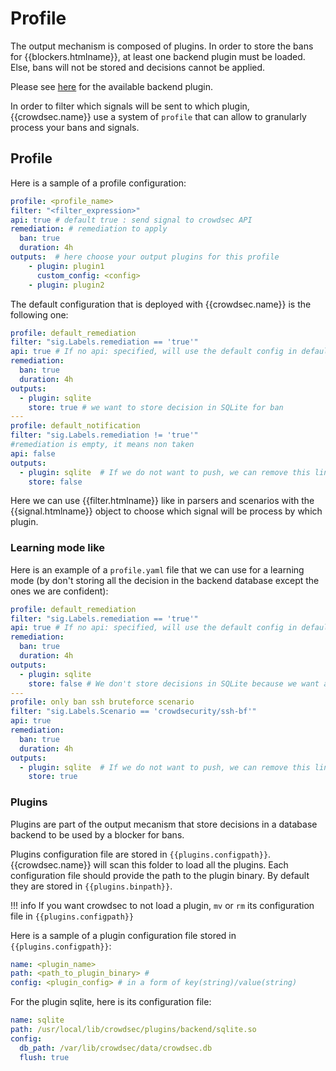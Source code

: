 # Profile

The output mechanism is composed of plugins. In order to store the bans for {{blockers.htmlname}}, at least one backend plugin must be loaded. Else, bans will not be stored and decisions cannot be applied. 

Please see [here](https://github.com/crowdsecurity/crowdsec/tree/master/plugins/backend) for the available backend plugin.

In order to filter which signals will be sent to which plugin, {{crowdsec.name}} use a system of `profile` that can allow to granularly process your bans and signals.

## Profile

Here is a sample of a profile configuration:

```yaml
profile: <profile_name>
filter: "<filter_expression>"
api: true # default true : send signal to crowdsec API
remediation: # remediation to apply
  ban: true
  duration: 4h
outputs:  # here choose your output plugins for this profile
    - plugin: plugin1
      custom_config: <config>
    - plugin: plugin2

```

The default configuration that is deployed with {{crowdsec.name}} is the following one:
```yaml
profile: default_remediation
filter: "sig.Labels.remediation == 'true'"
api: true # If no api: specified, will use the default config in default.yaml
remediation:
  ban: true
  duration: 4h
outputs:
  - plugin: sqlite
    store: true # we want to store decision in SQLite for ban
---
profile: default_notification
filter: "sig.Labels.remediation != 'true'"
#remediation is empty, it means non taken
api: false
outputs:
  - plugin: sqlite  # If we do not want to push, we can remove this line and the next one
    store: false
```

Here we can use {{filter.htmlname}} like in parsers and scenarios with the {{signal.htmlname}} object to choose which signal will be process by which plugin.

### Learning mode like

Here is an example of a `profile.yaml` file that we can use for a learning mode (by don't storing all the decision in the backend database except the ones we are confident):
```yaml
profile: default_remediation
filter: "sig.Labels.remediation == 'true'"
api: true # If no api: specified, will use the default config in default.yaml
remediation:
  ban: true
  duration: 4h
outputs:
  - plugin: sqlite
    store: false # We don't store decisions in SQLite because we want a learning mode
---
profile: only ban ssh bruteforce scenario
filter: "sig.Labels.Scenario == 'crowdsecurity/ssh-bf'"
api: true
remediation:
  ban: true
  duration: 4h
outputs:
  - plugin: sqlite  # If we do not want to push, we can remove this line and the next one
    store: true
```

### Plugins

Plugins are part of the output mecanism that store decisions in a database backend to be used by a blocker for bans.

Plugins configuration file are stored in `{{plugins.configpath}}`. {{crowdsec.name}} will scan this folder to load all the plugins. Each configuration file should provide the path to the plugin binary. By default they are stored in `{{plugins.binpath}}`.

!!! info
        If you want crowdsec to not load a plugin, `mv` or `rm` its configuration file in `{{plugins.configpath}}`

Here is a sample of a plugin configuration file stored in `{{plugins.configpath}}`:
```yaml
name: <plugin_name>
path: <path_to_plugin_binary> # 
config: <plugin_config> # in a form of key(string)/value(string)
```

For the plugin sqlite, here is its configuration file:
```yaml
name: sqlite
path: /usr/local/lib/crowdsec/plugins/backend/sqlite.so
config:
  db_path: /var/lib/crowdsec/data/crowdsec.db
  flush: true
```

